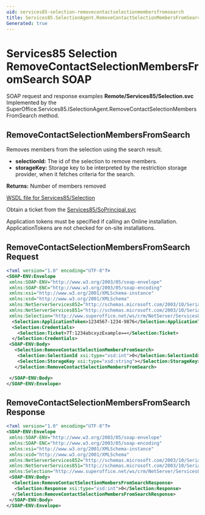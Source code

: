 ```yaml
---
uid: services85-selection-removecontactselectionmembersfromsearch
title: Services85.SelectionAgent.RemoveContactSelectionMembersFromSearch SOAP
Generated: true
---
```


# Services85 Selection RemoveContactSelectionMembersFromSearch SOAP

SOAP request and response examples **Remote/Services85/Selection.svc**
Implemented by the <see cref="M:SuperOffice.Services85.ISelectionAgent.RemoveContactSelectionMembersFromSearch">SuperOffice.Services85.ISelectionAgent.RemoveContactSelectionMembersFromSearch</see> method.

## RemoveContactSelectionMembersFromSearch

Removes members from the selection using the search result.

* **selectionId:** The id of the selection to remove members.
* **storageKey:** Storage key to be interpreted by the restriction storage provider, when it fetches criteria for the search.

**Returns:** Number of members removed


[WSDL file for Services85/Selection](../Services85-Selection.md)

Obtain a ticket from the [Services85/SoPrincipal.svc](../SoPrincipal/SoPrincipal.md)

Application tokens must be specified if calling an Online installation. ApplicationTokens are not checked for on-site installations.

## RemoveContactSelectionMembersFromSearch Request

```xml
<?xml version="1.0" encoding="UTF-8"?>
<SOAP-ENV:Envelope
 xmlns:SOAP-ENV="http://www.w3.org/2003/05/soap-envelope"
 xmlns:SOAP-ENC="http://www.w3.org/2003/05/soap-encoding"
 xmlns:xsi="http://www.w3.org/2001/XMLSchema-instance"
 xmlns:xsd="http://www.w3.org/2001/XMLSchema"
 xmlns:NetServerServices852="http://schemas.microsoft.com/2003/10/Serialization/Arrays"
 xmlns:NetServerServices851="http://schemas.microsoft.com/2003/10/Serialization/"
 xmlns:Selection="http://www.superoffice.net/ws/crm/NetServer/Services85">
  <Selection:ApplicationToken>1234567-1234-9876</Selection:ApplicationToken>
  <Selection:Credentials>
    <Selection:Ticket>7T:1234abcxyzExample==</Selection:Ticket>
  </Selection:Credentials>
 <SOAP-ENV:Body>
   <Selection:RemoveContactSelectionMembersFromSearch>
    <Selection:SelectionId xsi:type="xsd:int">0</Selection:SelectionId>
    <Selection:StorageKey xsi:type="xsd:string"></Selection:StorageKey>
   </Selection:RemoveContactSelectionMembersFromSearch>

 </SOAP-ENV:Body>
</SOAP-ENV:Envelope>

```


## RemoveContactSelectionMembersFromSearch Response

```xml
<?xml version="1.0" encoding="UTF-8"?>
<SOAP-ENV:Envelope
 xmlns:SOAP-ENV="http://www.w3.org/2003/05/soap-envelope"
 xmlns:SOAP-ENC="http://www.w3.org/2003/05/soap-encoding"
 xmlns:xsi="http://www.w3.org/2001/XMLSchema-instance"
 xmlns:xsd="http://www.w3.org/2001/XMLSchema"
 xmlns:NetServerServices852="http://schemas.microsoft.com/2003/10/Serialization/Arrays"
 xmlns:NetServerServices851="http://schemas.microsoft.com/2003/10/Serialization/"
 xmlns:Selection="http://www.superoffice.net/ws/crm/NetServer/Services85">
 <SOAP-ENV:Body>
  <Selection:RemoveContactSelectionMembersFromSearchResponse>
   <Selection:Response xsi:type="xsd:int">0</Selection:Response>
  </Selection:RemoveContactSelectionMembersFromSearchResponse>
 </SOAP-ENV:Body>
</SOAP-ENV:Envelope>

```

